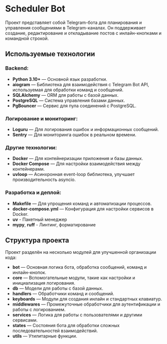 # Scheduler Bot

Проект представляет собой Telegram-бота для планирования и управления сообщениями в Telegram-каналах. Он поддерживает создание, редактирование и откладывание постов с инлайн-кнопками и командной строкой.

## Используемые технологии

### Backend:
- **Python 3.10+** — Основной язык разработки.
- **aiogram** — Библиотека для взаимодействия с Telegram Bot API, используемая для обработки команд и сообщений.
- **SQLAlchemy** — ORM для работы с базой данных.
- **PostgreSQL** — Система управления базами данных.
- **PgBouncer** — Сервис для пула соединений с PostgreSQL.

### Логирование и мониторинг:
- **Loguru** — Для логирования ошибок и информационных сообщений.
- **Sentry** — Для мониторинга ошибок в реальном времени.

### Другие технологии:
- **Docker** — Для контейнеризации приложения и базы данных.
- **Docker Compose** — Для настройки взаимодействия между контейнерами.
- **uvloop** — Асинхронная event-loop библиотека, улучшает производительность asyncio.

### Разработка и деплой:
- **Makefile** — Для упрощения команд и автоматизации процессов.
- **docker-compose.yml** — Конфигурация для настройки сервисов в Docker.
- **uv** - Пакетный менеджер
- **mypy**, **ruff** - Линтинг, форматирование
## Структура проекта

Проект разделён на несколько модулей для улучшенной организации кода:

- **bot** — Основная логика бота, обработка сообщений, команд и инлайн-кнопок.
- **core** — Вспомогательные модули, такие как настройки и инициализация логирования.
- **db** — Модели для работы с базой данных.
- **handlers** — Обработчики команд и сообщений.
- **keyboards** — Модули для создания инлайн и стандартных клавиатур.
- **middlewares** — Промежуточные обработчики для аутентификации и работы с логированием.
- **services** — Логика для работы с пользователями и другими сервисами.
- **states** — Состояния бота для обработки сложных последовательностей взаимодействий.
- **utils** — Утилитарные функции.
